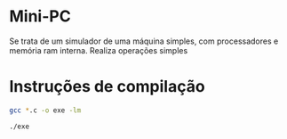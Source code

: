 # Mini-PC

Se trata de um simulador de uma máquina simples, com processadores e memória ram interna.
Realiza operações simples

# Instruções de compilação
```bash
gcc *.c -o exe -lm
```
```bash
./exe
```
